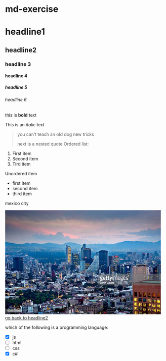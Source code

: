 # md-exercise
# headline1
## headline2
### headline 3
#### headline 4
##### headline 5
###### headline 6

this is  **bold** text

This is an *italic* text
> you can't teach an old dog new tricks
>
> next is a nested quote 
Ordered list:

1. First item
2. Second item
3. Tird item

Unordered item 

- first item
- second item 
- third item 

mexico city

![mexico-city](mexico-city.jpg)
[go back to headline2](#headline2)

which of the following is a programming language:

- [x] js
- [ ] html
- [ ] css
- [x] c#
